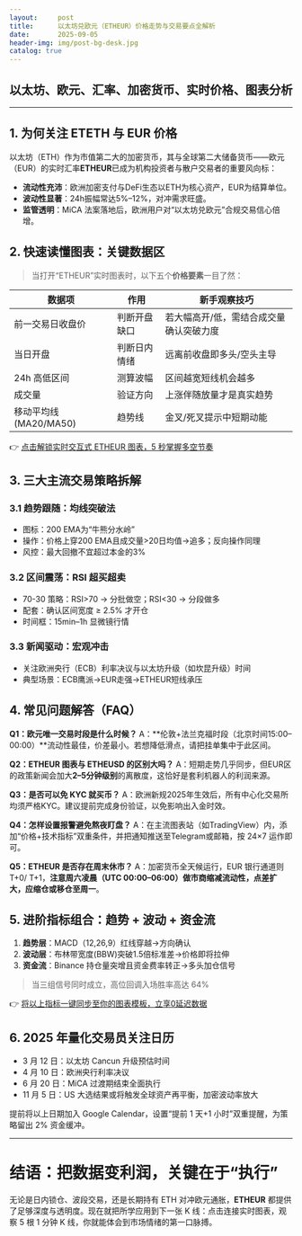 ```yaml
---
layout:     post
title:      以太坊兑欧元（ETHEUR）价格走势与交易要点全解析
date:       2025-09-05
header-img: img/post-bg-desk.jpg
catalog: true
---
```


## 以太坊、欧元、汇率、加密货币、实时价格、图表分析

---

## 1. 为何关注 ETETH 与 EUR 价格
以太坊（ETH）作为市值第二大的加密货币，其与全球第二大储备货币——欧元（EUR）的实时汇率**ETHEUR**已成为机构投资者与散户交易者的重要风向标：
- **流动性充沛**：欧洲加密支付与DeFi生态以ETH为核心资产，EUR为结算单位。
- **波动性显著**：24h振幅常达5%–12%，对冲需求旺盛。
- **监管透明**：MiCA 法案落地后，欧洲用户对“以太坊兑欧元”合规交易信心倍增。

## 2. 快速读懂图表：关键数据区
> 当打开“ETHEUR”实时图表时，以下五个**价格要素**一目了然：

| 数据项 | 作用 | 新手观察技巧 |
| --- | --- | --- |
| 前一交易日收盘价 | 判断开盘缺口 | 若大幅高开/低，需结合成交量确认突破力度 |
| 当日开盘 | 判断日内情绪 | 远离前收盘即多头/空头主导 |
| 24h 高低区间 | 测算波幅 | 区间越宽短线机会越多 |
| 成交量 | 验证方向 | 上涨伴随放量才是真实趋势 |
| 移动平均线 (MA20/MA50) | 趋势线 | 金叉/死叉提示中短期动能 |

👉 [点击解锁实时交互式 ETHEUR 图表，5 秒掌握多空节奏](https://okxdog.com/)

## 3. 三大主流交易策略拆解

### 3.1 趋势跟随：均线突破法
- 图标：200 EMA为“牛熊分水岭”
- 操作：价格上穿200 EMA且成交量>20日均值→追多；反向操作同理
- 风控：最大回撤不宜超过本金的3%

### 3.2 区间震荡：RSI 超买超卖
- 70-30 策略：RSI>70 → 分批做空；RSI<30 → 分段做多
- 配套：确认区间宽度 ≥ 2.5% 才开仓
- 时间框：15min–1h 显微镜行情

### 3.3 新闻驱动：宏观冲击
- 关注欧洲央行（ECB）利率决议与以太坊升级（如坎昆升级）时间
- 典型场景：ECB鹰派→EUR走强→ETHEUR短线承压

## 4. 常见问题解答（FAQ）

**Q1：欧元唯一交易时段是什么时候？**
A：**伦敦+法兰克福时段（北京时间15:00–00:00）**流动性最佳，价差最小。若想降低滑点，请把挂单集中于此区间。

**Q2：ETHEUR 图表与 ETHEUSD 的区别大吗？**
A：短期走势几乎同步，但EUR区的政策新闻会加大**2–5分钟级别**的离散度，这恰好是套利机器人的利润来源。

**Q3：是否可以免 KYC 就买币？**
A：欧洲新规2025年生效后，所有中心化交易所均须严格KYC。建议提前完成身份验证，以免影响出入金时效。

**Q4：怎样设置报警避免熬夜盯盘？**
A：在主流图表站（如TradingView）内，添加“价格+技术指标”双重条件，并把通知推送至Telegram或邮箱，按 24×7 运作即可。

**Q5：ETHEUR 是否存在周末休市？**
A：加密货币全天候运行，EUR 银行通道则 T+0/ T+1，**注意周六凌晨（UTC 00:00–06:00）做市商缩减流动性，点差扩大，应缩仓或移仓至周一**。

## 5. 进阶指标组合：趋势 + 波动 + 资金流

1. **趋势层**：MACD（12,26,9）红线穿越→方向确认  
2. **波动层**：布林带宽度(BBW)突破1.5倍标准差→价格即将拉伸  
3. **资金流**：Binance 持仓量突增且资金费率转正→多头加仓信号  
> 当三组信号同时成立，高位回调入场胜率高达 64%

👉 [将以上指标一键同步至你的图表模板，立享0延迟数据](https://okxdog.com/)

## 6. 2025 年量化交易员关注日历
- 3 月 12 日：以太坊 Cancun 升级预估时间
- 4 月 10 日：欧洲央行利率决议
- 6 月 20 日：MiCA 过渡期结束全面执行
- 11 月 5 日：US 大选结果或将触发全球资产再平衡，加密波动率放大

提前将以上日期加入 Google Calendar，设置“提前 1 天+1 小时”双重提醒，为策略留出 2% 资金缓冲。

---

# 结语：把数据变利润，关键在于“执行”
无论是日内锁仓、波段交易，还是长期持有 ETH 对冲欧元通胀，**ETHEUR** 都提供了足够深度与透明度。现在就把所学应用到下一张 K 线：点击连接实时图表，观察 5 根 1 分钟 K 线，你就能体会到市场情绪的第一口脉搏。